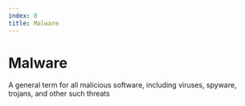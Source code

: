 ```yaml
---
index: 0
title: Malware
---
```

# Malware

A general term for all malicious software, including viruses, spyware, trojans, and other such threats